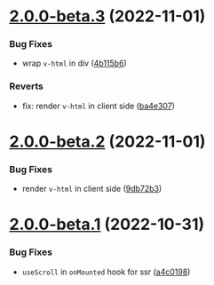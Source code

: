 # [2.0.0-beta.3](https://github.com/Junkher/vuepress-theme-junk/compare/v2.0.0-beta.2...v2.0.0-beta.3) (2022-11-01)


### Bug Fixes

* wrap `v-html` in div ([4b115b6](https://github.com/Junkher/vuepress-theme-junk/commit/4b115b6961b009e77d99f8ee3ac0c047ad1fc228))


### Reverts

* fix: render `v-html` in client side ([ba4e307](https://github.com/Junkher/vuepress-theme-junk/commit/ba4e3070dcd2787c3203071cedad2dddb50f4c26))



# [2.0.0-beta.2](https://github.com/Junkher/vuepress-theme-junk/compare/v2.0.0-beta.1...v2.0.0-beta.2) (2022-11-01)


### Bug Fixes

* render `v-html` in client side ([9db72b3](https://github.com/Junkher/vuepress-theme-junk/commit/9db72b3d6d83daf3fcfaa746c2825794b15ab0c3))



# [2.0.0-beta.1](https://github.com/Junkher/vuepress-theme-junk/compare/v2.0.0-beta.0...v2.0.0-beta.1) (2022-10-31)


### Bug Fixes

* `useScroll` in `onMounted` hook for ssr ([a4c0198](https://github.com/Junkher/vuepress-theme-junk/commit/a4c019810f844451682c3322cd3304e2d1f6d54e))



